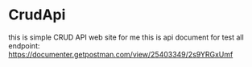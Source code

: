 # CrudApi
this is simple CRUD API web site for me
this is api document for test all endpoint:
https://documenter.getpostman.com/view/25403349/2s9YRGxUmf
